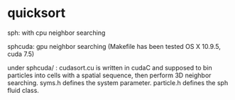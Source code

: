 # quicksort

sph:  with cpu neighbor searching

sphcuda: gpu neighbor searching (Makefile has been tested OS X 10.9.5, cuda 7.5)

under sphcuda/ : cudasort.cu is written in cudaC and supposed to bin particles into cells with a spatial sequence, then perform 3D neighbor searching. 
syms.h defines the system parameter. particle.h defines the sph fluid class. 


